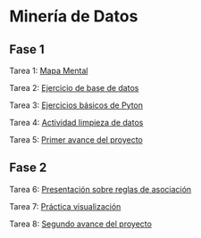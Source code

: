 # Minería de Datos

## Fase 1

Tarea 1: <a href="https://github.com/Ruy8/RuyAramis_Mineria/blob/main/MapaMental_1_1863861.pdf"> Mapa Mental </a>

</div>

Tarea 2: <a href="https://github.com/claudiogaytan28/MineriaDeDatos/blob/main/EjercicioBD_Equipo3.pdf"> Ejercicio de base de datos </a> 

</div>

Tarea 3: <a href="https://github.com/Ruy8/RuyAramis_Mineria/blob/main/Ej_Python_1863861.ipynb"> Ejercicios básicos de Pyton </a>

</div>

Tarea 4: <a href ="https://github.com/claudiogaytan28/MineriaDeDatos/blob/main/Ej_Limpieza_Equipo3.ipynb"> Actividad limpieza de datos </a>

</div>

Tarea 5: <a href="https://github.com/xthaliax/mineriaa/blob/main/Avance1_PIA_Equipo3.ipynb"> Primer avance del proyecto </a>


## Fase 2

Tarea 6: <a href="https://github.com/Ruy8/RuyAramis_Mineria/blob/main/Presentaci%C3%B3n_ReglasDeAsociaci%C3%B3n_Equipo3.pdf"> Presentación sobre reglas de asociación </a>

</div>

Tarea 7: <a href="https://github.com/xthaliax/mineriaa/blob/main/Visualizacion_Equipo3.ipynb"> Práctica visualización </a>

</div>

Tarea 8: <a href="https://github.com/claudiogaytan28/MineriaDeDatos/blob/main/Entrega2_Equipo3_Mod.ipynb"> Segundo avance del proyecto </a>
